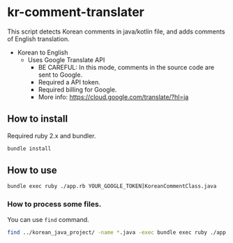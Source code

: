 kr-comment-translater
==

This script detects Korean comments in java/kotlin file, and adds comments of English translation.

* Korean to English
  * Uses Google Translate API
    * BE CAREFUL: In this mode, comments in the source code are sent to Google.
    * Required a API token.
    * Required billing for Google.
    * More info: https://cloud.google.com/translate/?hl=ja

## How to install

Required ruby 2.x and bundler.

```sh
bundle install
```

## How to use

```sh
bundle exec ruby ./app.rb YOUR_GOOGLE_TOKEN]KoreanCommentClass.java
```

### How to process some files.

You can use `find` command.

```sh
find ../korean_java_project/ -name *.java -exec bundle exec ruby ./app.rb {} \;
```

